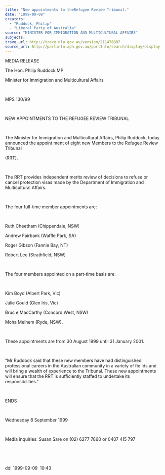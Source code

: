 ```yaml
---
title: "New appointments to theRefugee Review Tribunal."
date: "1999-09-08"
creators:
  - "Ruddock, Philip"
  - "Liberal Party of Australia"
source: "MINISTER FOR IMMIGRATION AND MULTICULTURAL AFFAIRS"
subjects:
trove_url: http://trove.nla.gov.au/version/211476897
source_url: http://parlinfo.aph.gov.au/parlInfo/search/display/display.w3p;query=Id%3A%22media/pressrel/5UE06%22
---
```


   

  MEDIA RELEASE

  The Hon. Philip Ruddock MP

  Minister for Immigration and Multicultural Affairs 

  

 MPS 130/99

  

  NEW APPOINTMENTS TO THE REFUGEE REVIEW TRIBUNAL

  

  The Minister for Immigration and Multicultural Affairs, Philip Ruddock, 
today announced the appoint ment of eight new Members to the Refugee 
Review Tribunal

 (RRT).

  

 The RRT provides independent merits review of decisions 
to refuse or cancel protection visas made by the Department of Immigration 
and Multicultural Affairs.

  

 The four full-time member appointments are:

  

  Ruth Cheetham (Chippendale, NSW)

  Andrew Fairbank (Waffle Park, SA)

  Roger Gibson (Fannie Bay, NT)

  Robert Lee (Strathfield, NSW)

  

  The four members appointed on a part-time basis are:

  

  Kim Boyd (Albert Park, Vic)

  Julie Gould (Glen Iris, Vic)

  Bruc e MacCarthy (Concord West, NSW)

 Moha Melhem (Ryde, NSW).

  

  These appointments are from 30 August 1999 until 31 January 2001.

  

  “Mr Ruddock said that these new members have had distinguished professional 
careers in the Australian community in a variety of fie lds and 
will bring a wealth of experience to the Tribunal. These new appointments 
will ensure that the RRT is sufficiently staffed to undertake its responsibilities.”

  

 ENDS

  

 Wednesday 8 September 1999

  

 Media inquiries: Susan Sare on (02) 6277 7860 or 0407 
415 797

  

  

  dd  1999-09-09  10:43

